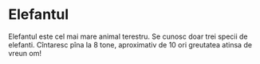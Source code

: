 # Elefantul

Elefantul este cel mai mare animal terestru. Se cunosc doar trei specii de
elefanti. Cîntaresc pîna la 8 tone, aproximativ de 10 ori greutatea atinsa de
vreun om!
